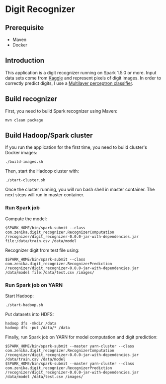 # Digit Recognizer

## Prerequisite

- Maven
- Docker

## Introduction

This application is a digit recognizer running on Spark 1.5.0 or more. 
Input data sets come from [Kaggle](https://www.kaggle.com/) and represent pixels of digit images.
In order to correctly predict digits, I use a [Multilayer perceptron classifier](https://en.wikipedia.org/wiki/Perceptron).  

## Build recognizer

First, you need to build Spark recognizer using Maven:

    mvn clean package

## Build Hadoop/Spark cluster

If you run the application for the first time, you need to build cluster's Docker images:

    ./build-images.sh
    
Then, start the Hadoop cluster with:

    ./start-cluster.sh
  
Once the cluster running, you will run bash shell in master container. The next steps will run in master container.

### Run Spark job

Compute the model:

    $SPARK_HOME/bin/spark-submit --class com.zenika.digit_recognizer.RecognizerComputation /recognizer/digit_recognizer-0.0.0-jar-with-dependencies.jar file:/data/train.csv /data/model
  
Recognizer digit from test file using:
  
    $SPARK_HOME/bin/spark-submit --class com.zenika.digit_recognizer.RecognizerPrediction /recognizer/digit_recognizer-0.0.0-jar-with-dependencies.jar /data/model file:/data/test.csv /images/


### Run Spark job on YARN
 
Start Hadoop:

    ./start-hadoop.sh
  
Put datasets into HDFS:

    hadoop dfs -mkdir /data
    hadoop dfs -put /data/* /data

Finally, run Spark job on YARN for model computation and digit prediction:

    $SPARK_HOME/bin/spark-submit --master yarn-cluster --class com.zenika.digit_recognizer.RecognizerComputation /recognizer/digit_recognizer-0.0.0-jar-with-dependencies.jar /data/train.csv /data/model
    $SPARK_HOME/bin/spark-submit --master yarn-cluster --class com.zenika.digit_recognizer.RecognizerPrediction /recognizer/digit_recognizer-0.0.0-jar-with-dependencies.jar /data/model /data/test.csv /images/
  
